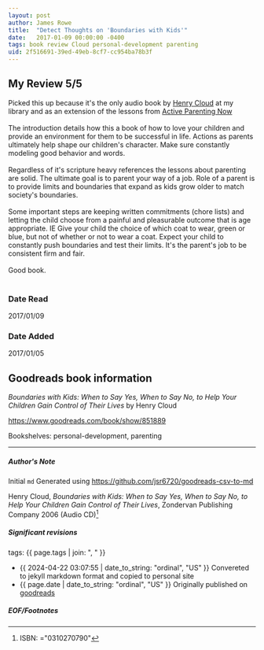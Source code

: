 ```yaml
---
layout: post
author: James Rowe
title:  "Detect Thoughts on 'Boundaries with Kids'"
date:   2017-01-09 00:00:00 -0400
tags: book review Cloud personal-development parenting
uid: 2f516691-39ed-49eb-8cf7-cc954ba78b3f
---
```


<!-- highly dependent on how you personally use jekyll templates, and how you want this to show up -->
<!-- escape any jekyll keys with double brackets -->

## My Review 5/5

Picked this up because it's the only audio book by [Henry Cloud](https://www.goodreads.com/author/show/1114699) at my library and as an extension of the lessons from [Active Parenting Now](https://www.goodreads.com/book/show/1343214)<br/><br/>The introduction details how this a book of how to love your children and provide an environment for them to be successful in life. Actions as parents ultimately help shape our children's character. Make sure constantly modeling good behavior and words.<br/><br/>Regardless of it's scripture heavy references the lessons about parenting are solid. The ultimate goal is to parent your way of a job. Role of a parent is to provide limits and boundaries that expand as kids grow older to match society's boundaries.<br/><br/>Some important steps are keeping written commitments (chore lists) and letting the child choose from a painful and pleasurable outcome that is age appropriate. IE Give your child the choice of which coat to wear, green or blue, but not of whether or not to wear a coat. Expect your child to constantly push boundaries and test their limits. It's the parent's job to be consistent firm and fair.<br/><br/>Good book.<br/><br/>

### Date Read
2017/01/09

### Date Added
2017/01/05

## Goodreads book information

*Boundaries with Kids: When to Say Yes, When to Say No, to Help Your Children Gain Control of Their Lives* by Henry Cloud

https://www.goodreads.com/book/show/851889

Bookshelves: personal-development, parenting

---

##### Author's Note

Initial `md` Generated using https://github.com/jsr6720/goodreads-csv-to-md

Henry Cloud, *Boundaries with Kids: When to Say Yes, When to Say No, to Help Your Children Gain Control of Their Lives*,  Zondervan Publishing Company 2006 (Audio CD)[^1]

##### Significant revisions

tags: {{ page.tags | join: ", " }} <!-- todo move this somewhere -->

- {{ 2024-04-22 03:07:55 | date_to_string: "ordinal", "US" }} Convereted to jekyll markdown format and copied to personal site
- {{ page.date | date_to_string: "ordinal", "US" }} Originally published on [goodreads](https://www.goodreads.com)

##### EOF/Footnotes

[^1]: ISBN: ="0310270790"